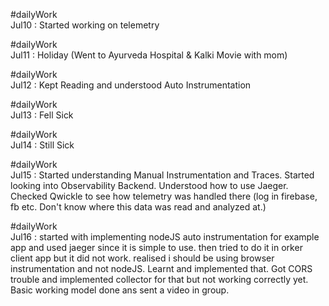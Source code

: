#dailyWork  
Jul10 : Started working on telemetry

#dailyWork  
Jul11 : Holiday (Went to Ayurveda Hospital & Kalki Movie with mom)

#dailyWork  
Jul12 : Kept Reading and understood Auto Instrumentation

#dailyWork  
Jul13 : Fell Sick

#dailyWork  
Jul14 : Still Sick

#dailyWork  
Jul15 : Started understanding Manual Instrumentation and Traces. Started looking into Observability Backend. Understood how to use Jaeger. Checked Qwickle to see how telemetry was handled there (log in firebase, fb etc. Don't know where this data was read and analyzed at.)

#dailyWork  
Jul16 : started with implementing nodeJS auto instrumentation for example app and used jaeger since it is simple to use. then tried to do it in orker client app but it did not work. realised i should be using browser instrumentation and not nodeJS. Learnt and implemented that. Got CORS trouble and implemented collector for that but not working correctly yet. Basic working model done ans sent a video in group.


